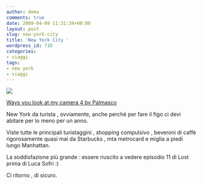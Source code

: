 ```yaml
---
author: dema
comments: true
date: 2009-04-09 11:31:34+00:00
layout: post
slug: new-york-city
title: 'New York City '
wordpress_id: 710
categories:
- viaggi
tags:
- new york
- viaggi
---
```


![](http://dema.tv/wp-content/uploads/2009/04/3419850347_f25a5b2314.jpg)

[Ways you look at my camera 4 by Palmasco](http://www.flickr.com/photos/palmasco/3419850347/)

New York da turista , ovviamente, anche perché per fare il figo ci devi abitare per lo meno per un anno.

Viste tutte le principali turistaggini , shopping compulsivo , beveroni di caffè rigorosamente quasi mai da Starbucks , mta metrocard e miglia a piedi lungo Manhattan.

La soddisfazione più grande : essere riuscito a vedere episodio 11 di Lost prima di Luca Sofri :)

Ci ritorno , di sicuro.
